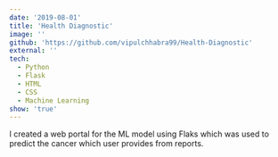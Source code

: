 ```yaml
---
date: '2019-08-01'
title: 'Health Diagnostic'
image: ''
github: 'https://github.com/vipulchhabra99/Health-Diagnostic'
external: ''
tech:
  - Python
  - Flask
  - HTML
  - CSS
  - Machine Learning
show: 'true'
---
```


I created a web portal for the ML model using Flaks which was used to predict the cancer which user provides from reports.
